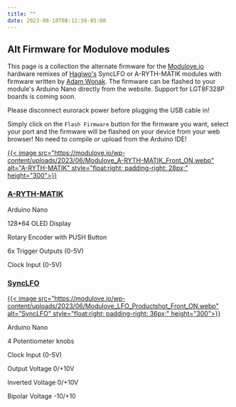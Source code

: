 ```yaml
---
title: ""
date: 2023-08-18T08:12:59-05:00
---
```


## Alt Firmware for Modulove modules

This page is a collection the alternate firmware for the [Modulove.io](https://modulove.io/) hardware remixes of [Hagiwo's](https://www.youtube.com/@HAGIWO) SyncLFO or A-RYTH-MATIK modules with firmware written by [Adam Wonak](https://github.com/awonak). The firmware can be flashed to your module's Arduino Nano directly from the website. Support for LGT8F328P boards is coming soon.

Please disconnect eurorack power before plugging the USB cable in!

Simply click on the `Flash Firmware` button for the firmware you want, select your port and the firmware will be flashed on your device from your web browser! No need to compile or upload from the Arduino IDE!

[{{< image src="https://modulove.io/wp-content/uploads/2023/06/Modulove_A-RYTH-MATIK_Front_ON.webp" alt="A-RYTH-MATIK" style="float:right; padding-right: 28px;" height="300">}}](/HagiwoModulove/arythmatik)

### [A-RYTH-MATIK](/HagiwoModulove/arythmatik)

Arduino Nano

128*64 OLED Display

Rotary Encoder with PUSH Button

6x Trigger Outputs (0-5V)

Clock Input (0-5V)

### [SyncLFO](/HagiwoModulove/synclfo)

[{{< image src="https://modulove.io/wp-content/uploads/2023/06/Modulove_LFO_Productshot_Front_ON.webp" alt="SyncLFO" style="float:right; padding-right: 36px;" height="300">}}](/HagiwoModulove/synclfo)

Arduino Nano

4 Potentiometer knobs

Clock Input (0-5V)

Output Voltage 0/+10V

Inverted Voltage  0/+10V

Bipolar Voltage -10/+10
